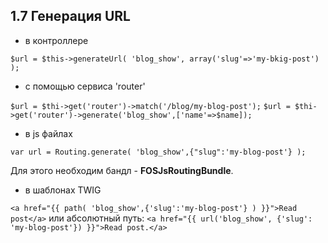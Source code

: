 ## 1.7 Генерация URL

* в контроллере

`$url = $this->generateUrl( 'blog_show', array('slug'=>'my-bkig-post') );`

* с помощью сервиса 'router'

`$url = $thi->get('router')->match('/blog/my-blog-post');`
`$url = $thi->get('router')->generate('blog_show',['name'=>$name]);`

* в js файлах

`var url = Routing.generate( 'blog_show',{"slug":'my-blog-post'} );`

Для этого необходим бандл - **FOSJsRoutingBundle**.

* в шаблонах TWIG

`<a href="{{ path( 'blog_show',{'slug':'my-blog-post'} ) }}">Read post</a>`
или абсолютный путь:
`<a href="{{ url('blog_show', {'slug': 'my-blog-post'}) }}">Read post.</a>`